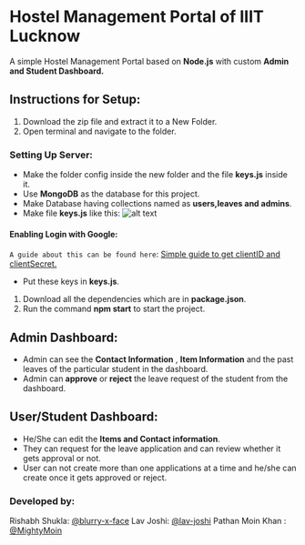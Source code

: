 # Hostel Management Portal  of IIIT Lucknow
A simple Hostel Management Portal based on **Node.js**  with custom **Admin and Student Dashboard.**
## Instructions for Setup:
1. Download the zip file and extract it to a New Folder.
2. Open terminal and navigate to the folder.
  ### Setting Up Server:
   * Make the folder config inside the new folder and the file **keys.js** inside it.
   * Use **MongoDB** as the database for this project.
   * Make Database having collections named as **users,leaves and admins**.
   * Make file **keys.js** like this:
![alt text](https://lh3.googleusercontent.com/BDVMtqa3NNt0gwJZFQvoFzWbBlpwuk5iZuK1tMGVjxUi5Pf6Vb9ytYhlEI-qz6_hnZOVGPe40KE0w98UtfzsYtHUm2lG5b-XGGP0pXy-WLtDOFOL-6w8WAgZO6OFTzBCHXplyVqAtAkw79GM20rQlz31C_Au3KD2PXE0ZWyTlalopW0HKul-Z3v8txoZKvXWePiqn-rnDN1JmOpnHdLXJVmPnjyllpC1IlhLys_LFrZfACJsVPtvIfJNoCtp-S-3aVfEtZ3ZYu42RuZc271O04fZqvyJr2hwoz5-RzAfuWUOH1gEDv_FLdM21ELMf3mpvcoOIFNjtqgGyKDw_71wpSUSY5SyRe1GIc-UfIGk5neTFe4zzrvD7J_RvvPEM3uJZNFgbw3V8yl3x6w4Ec_TvpuijfzZVjmKJr9H5c1t7UI7EEfTb30x0nmp8xvULTq0Si6sOXXtjh15dAN2_dGYOnVwVNG-AUZODzsv7tc8Z-SxIA4C012qmAV9YlaCogVyR6g570uTwQTZoEv7AGcOBb-m4cAdQtrwck95vlVW22ERx1q3aqDpDGLuvfLcDCpAnop4NctEdFvG7HmOiL5ZBAlfPbi_ZOa1HD_bnxlzH1--dEFV3_oAs9vcmuSSYSzQ2v5F3CvbR3-4zGav-DWrGtfmEg1BIY0LG8xwKaFdG6Of3-IYkBu_9X-5DxFI0A=w1620-h650-no "Logo Title Text 1")
 #### Enabling Login with Google:
  `A guide about this can be found here`: [Simple guide to get clientID and clientSecret.](https://developers.google.com/adwords/api/docs/guides/authentication)
   * Put these keys in **keys.js**.
1. Download all the dependencies which are in **package.json**.
1. Run the command **npm start** to start the project.

## Admin Dashboard:
* Admin can see the **Contact Information** , **Item Information** and the past leaves of the particular student in the dashboard.
* Admin can **approve** or **reject** the leave request  of the student from the dashboard.

## User/Student  Dashboard:
* He/She can edit the **Items and Contact information**.
* They can request for the leave application and can review whether it gets approval or not.
* User can not create more than one applications at a time and he/she can create once it gets approved or reject.

### Developed by:
 Rishabh Shukla: [@blurry-x-face](https://github.com/blurry-x-face)
 Lav Joshi: [@lav-joshi](https://github.com/lav-joshi)
 Pathan Moin Khan : [@MightyMoin](https://github.com/MightyMoin)


